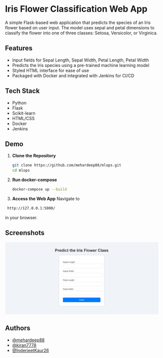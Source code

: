 
# Iris Flower Classification Web App

A simple Flask-based web application that predicts the species of an Iris flower based on user input. The model uses sepal and petal dimensions to classify the flower into one of three classes: Setosa, Versicolor, or Virginica.



## Features


- Input fields for Sepal Length, Sepal Width, Petal Length, Petal Width
- Predicts the Iris species using a pre-trained machine learning model
- Styled HTML interface for ease of use
- Packaged with Docker and integrated with Jenkins for CI/CD




## Tech Stack

- Python
- Flask
- Scikit-learn
- HTML/CSS
- Docker
- Jenkins


## Demo

1. **Clone the Repository**
   ```bash
   git clone https://github.com/mehardeep88/mlops.git
   cd mlops

2. **Run docker-compose**
    ```bash
    docker-compose up --build

3. **Access the Web App**
 Navigate to 
 ```bash
  http://127.0.0.1:5000/ 
  ```
  in your browser.

## Screenshots

![Screenshot](image.png)

## Authors

- [@mehardeep88](https://www.github.com/mehardeep88)
- [@kiran7778](https://www.github.com/kiran7778)
- [@InderjeetKaur26](https://www.github.com/InderjeetKaur26)



